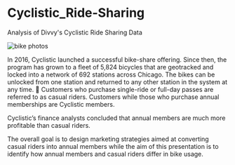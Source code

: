 # Cyclistic_Ride-Sharing
Analysis of Divvy's Cyclistic Ride Sharing Data

![bike photos](https://user-images.githubusercontent.com/110539913/202992109-c71401ce-1926-4061-a3b1-8b9063dfb650.jpg)



In 2016, Cyclistic launched a successful bike-share offering. Since then, the program has grown to a fleet of 5,824 bicycles that are geotracked and locked into a network of 692 stations across Chicago. The bikes can be unlocked from one station and returned to any other station in the system at any time. 
Customers who purchase single-ride or full-day passes are referred to as casual riders. Customers while those who purchase annual memberships are Cyclistic members. 

Cyclistic’s finance analysts concluded that annual members are much more profitable than casual riders. 

The overall goal is to design marketing strategies aimed at converting casual riders into annual members while the aim of this presentation is to identify how annual members and casual riders differ in bike usage.
